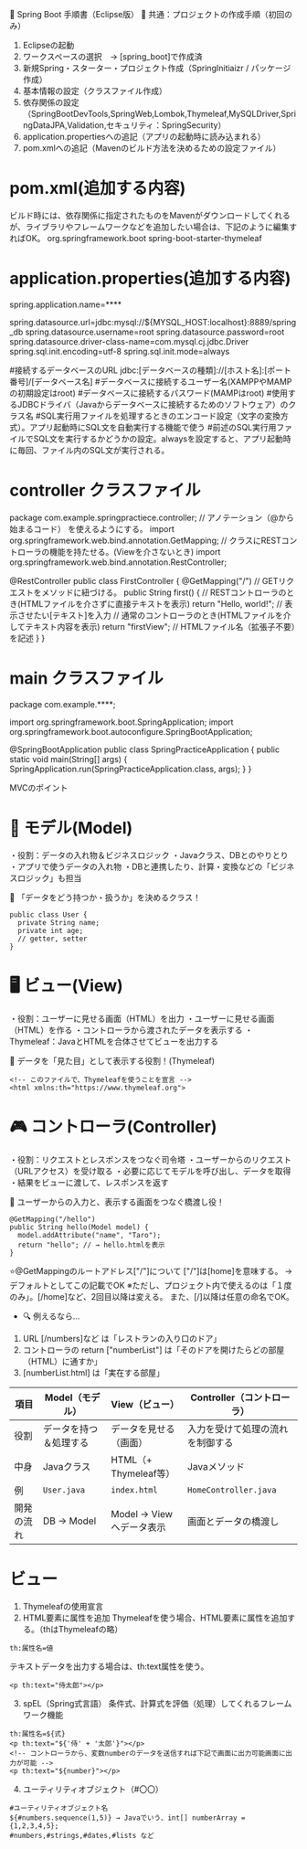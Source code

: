 🌱 Spring Boot 手順書（Eclipse版）
🧭 共通：プロジェクトの作成手順（初回のみ）
1. Eclipseの起動
2. ワークスペースの選択　→ [spring_boot]で作成済
3. 新規Spring・スターター・プロジェクト作成（SpringInitiaizr / パッケージ作成）
4. 基本情報の設定（クラスファイル作成）
5. 依存関係の設定（SpringBootDevTools,SpringWeb,Lombok,Thymeleaf,MySQLDriver,SpringDataJPA,Validation,セキュリティ：SpringSecurity）
6. application.propertiesへの追記（アプリの起動時に読み込まれる）
7. pom.xmlへの追記（Mavenのビルド方法を決めるための設定ファイル）

# pom.xml(追加する内容)
ビルド時には、依存関係に指定されたものをMavenがダウンロードしてくれるが、ライブラリやフレームワークなどを追加したい場合は、下記のように編集すればOK。
<dependency>
    <groupId>org.springframework.boot</groupId>
    <artifactId>spring-boot-starter-thymeleaf</artifactId>
</dependency>

# application.properties(追加する内容)
spring.application.name=****

spring.datasource.url=jdbc:mysql://${MYSQL_HOST:localhost}:8889/spring_db
spring.datasource.username=root
spring.datasource.password=root
spring.datasource.driver-class-name=com.mysql.cj.jdbc.Driver
spring.sql.init.encoding=utf-8
spring.sql.init.mode=always

#接続するデータベースのURL jdbc:[データベースの種類]://[ホスト名]:[ポート番号]/[データベース名]
#データベースに接続するユーザー名(XAMPPやMAMPの初期設定はroot)
#データベースに接続するパスワード(MAMPはroot)
#使用するJDBCドライバ（Javaからデータベースに接続するためのソフトウェア）のクラス名
#SQL実行用ファイルを処理するときのエンコード設定（文字の変換方式）。アプリ起動時にSQL文を自動実行する機能で使う
#前述のSQL実行用ファイルでSQL文を実行するかどうかの設定。alwaysを設定すると、アプリ起動時に毎回、ファイル内のSQL文が実行される。

# controller クラスファイル
package com.example.springpractiece.controller;
// アノテーション（@から始まるコード） を使えるようにする。
import org.springframework.web.bind.annotation.GetMapping;
// クラスにRESTコントローラの機能を持たせる。(Viewを介さないとき)
import org.springframework.web.bind.annotation.RestController;

@RestController
public class FirstController {
	@GetMapping("/")	// GETリクエストをメソッドに紐づける。
	public String first() {
    // RESTコントローラのとき(HTMLファイルを介さずに直接テキストを表示)
		return "Hello, world!";  // 表示させたい[テキスト]を入力
    // 通常のコントローラのとき(HTMLファイルを介してテキスト内容を表示)
    return "firstView";     // HTMLファイル名（拡張子不要）を記述
	}
}

# main クラスファイル
package com.example.****;

import org.springframework.boot.SpringApplication;
import org.springframework.boot.autoconfigure.SpringBootApplication;

@SpringBootApplication
public class SpringPracticeApplication {
	public static void main(String[] args) {
		SpringApplication.run(SpringPracticeApplication.class, args);
	}
}


MVCのポイント
# 🧩 モデル(Model)
・役割：データの入れ物＆ビジネスロジック
  ・Javaクラス、DBとのやりとり  
  ・アプリで使うデータの入れ物
  ・DBと連携したり、計算・変換などの「ビジネスロジック」も担当

📌 「データをどう持つか・扱うか」を決めるクラス！
  ```
  public class User {
    private String name;
    private int age;
    // getter, setter
  }
  ```

# 🖥️ ビュー(View) 
・役割：ユーザーに見せる画面（HTML）を出力
  ・ユーザーに見せる画面（HTML）を作る
  ・コントローラから渡されたデータを表示する
  ・Thymeleaf：JavaとHTMLを合体させてビューを出力する

📌 データを「見た目」として表示する役割！(Thymeleaf)
  ```
  <!-- このファイルで、Thymeleafを使うことを宣言 -->
  <html xmlns:th="https://www.thymeleaf.org">
  ```

# 🎮 コントローラ(Controller)
・役割：リクエストとレスポンスをつなぐ司令塔
  ・ユーザーからのリクエスト（URLアクセス）を受け取る
  ・必要に応じてモデルを呼び出し、データを取得
  ・結果をビューに渡して、レスポンスを返す

📌 ユーザーからの入力と、表示する画面をつなぐ橋渡し役！
  ```
  @GetMapping("/hello")
  public String hello(Model model) {
    model.addAttribute("name", "Taro");
    return "hello"; // → hello.htmlを表示
  }
  ```

  ⭐️@GetMappingのルートアドレス["/"]について
  ["/"]は[home]を意味する。
  →デフォルトとしてこの記載でOK ※ただし、プロジェクト内で使えるのは「１度のみ」。[/home]など、2回目以降は変える。
  また、[/]以降は任意の命名でOK。

  - 🔍 例えるなら…
  1. URL [/numbers]など は「レストランの入り口のドア」
  2. コントローラの return ["numberList"] は「そのドアを開けたらどの部屋（HTML）に通すか」
  3. [numberList.html] は「実在する部屋」


  | 項目    | Model（モデル）  | View（ビュー）           | Controller（コントローラ）    |
| ----- | ----------- | ------------------- | --------------------- |
| 役割    | データを持つ＆処理する | データを見せる（画面）         | 入力を受けて処理の流れを制御する      |
| 中身    | Javaクラス     | HTML（+ Thymeleaf等）  | Javaメソッド              |
| 例     | `User.java` | `index.html`        | `HomeController.java` |
| 開発の流れ | DB → Model  | Model → View へデータ表示 | 画面とデータの橋渡し            |


# ビュー
1. Thymeleafの使用宣言
2. HTML要素に属性を追加
  Thymeleafを使う場合、HTML要素に属性を追加する。（thはThymeleafの略）
  ```
  th:属性名=値
  ```
  テキストデータを出力する場合は、th:text属性を使う。
  ```
  <p th:text="侍太郎"></p>
  ```
3. spEL（Spring式言語）
  条件式、計算式を評価（処理）してくれるフレームワーク機能
  ```
  th:属性名=${式}
  <p th:text="${'侍' + '太郎'}"></p>
  <!-- コントローラから、変数numberのデータを送信すれば下記で画面に出力可能画面に出力が可能 -->
  <p th:text="${number}"></p>
  ```

4. ユーティリティオブジェクト（#〇〇）
  ```
  #ユーティリティオブジェクト名 
  ${#numbers.sequence(1,5)} → Javaでいう、int[] numberArray = {1,2,3,4,5};
  #numbers,#strings,#dates,#lists など
  ```

